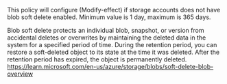 This policy will configure (Modify-effect) if storage accounts does not have blob soft delete enabled. Minimum value is 1 day, maximum is 365 days.

Blob soft delete protects an individual blob, snapshot, or version from accidental deletes or overwrites by maintaining the deleted data in the system for a specified period of time. During the retention period, you can restore a soft-deleted object to its state at the time it was deleted. After the retention period has expired, the object is permanently deleted. https://learn.microsoft.com/en-us/azure/storage/blobs/soft-delete-blob-overview
